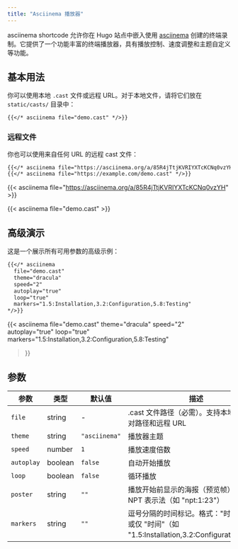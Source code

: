```yaml
---
title: "Asciinema 播放器"
---
```


asciinema shortcode 允许你在 Hugo 站点中嵌入使用 [asciinema](https://asciinema.org/) 创建的终端录制。它提供了一个功能丰富的终端播放器，具有播放控制、速度调整和主题自定义等功能。

## 基本用法

你可以使用本地 `.cast` 文件或远程 URL。对于本地文件，请将它们放在 `static/casts/` 目录中：

```markdown
{{</* asciinema file="demo.cast" */>}}
```

### 远程文件

你也可以使用来自任何 URL 的远程 cast 文件：

```markdown
{{</* asciinema file="https://asciinema.org/a/85R4jTtjKVRIYXTcKCNq0vzYH" */>}}
{{</* asciinema file="https://example.com/demo.cast" */>}}
```

{{< asciinema file="https://asciinema.org/a/85R4jTtjKVRIYXTcKCNq0vzYH" >}}

{{< asciinema file="demo.cast" >}}

## 高级演示

这是一个展示所有可用参数的高级示例：

```markdown
{{</* asciinema 
  file="demo.cast"
  theme="dracula"
  speed="2"
  autoplay="true"
  loop="true"
  markers="1.5:Installation,3.2:Configuration,5.8:Testing"
*/>}}
```

{{< asciinema 
  file="demo.cast"
  theme="dracula"
  speed="2"
  autoplay="true"
  loop="true"
  markers="1.5:Installation,3.2:Configuration,5.8:Testing"
>}}

## 参数

| 参数 | 类型 | 默认值 | 描述 |
|------|------|--------|------|
| `file` | string | - | .cast 文件路径（必需）。支持本地文件、绝对路径和远程 URL |
| `theme` | string | `"asciinema"` | 播放器主题 |
| `speed` | number | `1` | 播放速度倍数 |
| `autoplay` | boolean | `false` | 自动开始播放 |
| `loop` | boolean | `false` | 循环播放 |
| `poster` | string | `""` | 播放开始前显示的海报（预览帧）。支持 NPT 表示法（如 "npt:1:23"） |
| `markers` | string | `""` | 逗号分隔的时间标记。格式："时间:标签" 或仅 "时间"（如 "1.5:Installation,3.2:Configuration,5.8"） |
